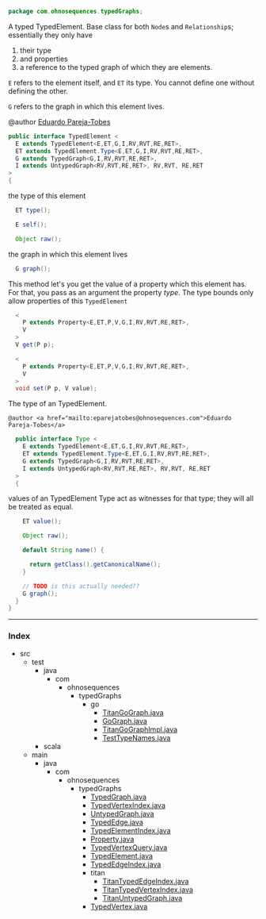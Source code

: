 
```java
package com.ohnosequences.typedGraphs;
```

A typed TypedElement. Base class for both `Node`s and `Relationship`s; essentially they only have

  1. their type
  2. and properties
  3. a reference to the typed graph of which they are elements.

  `E` refers to the element itself, and `ET` its type. You cannot define one without defining the other.

  `G` refers to the graph in which this element lives.

  @author <a href="mailto:eparejatobes@ohnosequences.com">Eduardo Pareja-Tobes</a>


```java
public interface TypedElement <
  E extends TypedElement<E,ET,G,I,RV,RVT,RE,RET>,
  ET extends TypedElement.Type<E,ET,G,I,RV,RVT,RE,RET>,
  G extends TypedGraph<G,I,RV,RVT,RE,RET>,
  I extends UntypedGraph<RV,RVT,RE,RET>, RV,RVT, RE,RET
> 
{
```


the type of this element


```java
  ET type();

  E self();

  Object raw();
```


the graph in which this element lives


```java
  G graph();
```

This method let's you get the value of a property which this element has. For that, you pass as an argument the property _type_. The type bounds only allow properties of this `TypedElement`

```java
  <
    P extends Property<E,ET,P,V,G,I,RV,RVT,RE,RET>, 
    V
  > 
  V get(P p);

  <
    P extends Property<E,ET,P,V,G,I,RV,RVT,RE,RET>, 
    V
  > 
  void set(P p, V value);
```

The type of an TypedElement.

    @author <a href="mailto:eparejatobes@ohnosequences.com">Eduardo Pareja-Tobes</a>


```java
  public interface Type <
    E extends TypedElement<E,ET,G,I,RV,RVT,RE,RET>,
    ET extends TypedElement.Type<E,ET,G,I,RV,RVT,RE,RET>,
    G extends TypedGraph<G,I,RV,RVT,RE,RET>,
    I extends UntypedGraph<RV,RVT,RE,RET>, RV,RVT, RE,RET
  > 
  {
```

values of an TypedElement Type act as witnesses for that type; they will all be treated as equal.

```java
    ET value();

    Object raw();

    default String name() { 

      return getClass().getCanonicalName();
    }

    // TODO is this actually needed??
    G graph();
  }
}

```


------

### Index

+ src
  + test
    + java
      + com
        + ohnosequences
          + typedGraphs
            + go
              + [TitanGoGraph.java][test/java/com/ohnosequences/typedGraphs/go/TitanGoGraph.java]
              + [GoGraph.java][test/java/com/ohnosequences/typedGraphs/go/GoGraph.java]
              + [TitanGoGraphImpl.java][test/java/com/ohnosequences/typedGraphs/go/TitanGoGraphImpl.java]
              + [TestTypeNames.java][test/java/com/ohnosequences/typedGraphs/go/TestTypeNames.java]
    + scala
  + main
    + java
      + com
        + ohnosequences
          + typedGraphs
            + [TypedGraph.java][main/java/com/ohnosequences/typedGraphs/TypedGraph.java]
            + [TypedVertexIndex.java][main/java/com/ohnosequences/typedGraphs/TypedVertexIndex.java]
            + [UntypedGraph.java][main/java/com/ohnosequences/typedGraphs/UntypedGraph.java]
            + [TypedEdge.java][main/java/com/ohnosequences/typedGraphs/TypedEdge.java]
            + [TypedElementIndex.java][main/java/com/ohnosequences/typedGraphs/TypedElementIndex.java]
            + [Property.java][main/java/com/ohnosequences/typedGraphs/Property.java]
            + [TypedVertexQuery.java][main/java/com/ohnosequences/typedGraphs/TypedVertexQuery.java]
            + [TypedElement.java][main/java/com/ohnosequences/typedGraphs/TypedElement.java]
            + [TypedEdgeIndex.java][main/java/com/ohnosequences/typedGraphs/TypedEdgeIndex.java]
            + titan
              + [TitanTypedEdgeIndex.java][main/java/com/ohnosequences/typedGraphs/titan/TitanTypedEdgeIndex.java]
              + [TitanTypedVertexIndex.java][main/java/com/ohnosequences/typedGraphs/titan/TitanTypedVertexIndex.java]
              + [TitanUntypedGraph.java][main/java/com/ohnosequences/typedGraphs/titan/TitanUntypedGraph.java]
            + [TypedVertex.java][main/java/com/ohnosequences/typedGraphs/TypedVertex.java]

[test/java/com/ohnosequences/typedGraphs/go/TitanGoGraph.java]: ../../../../../test/java/com/ohnosequences/typedGraphs/go/TitanGoGraph.java.md
[test/java/com/ohnosequences/typedGraphs/go/GoGraph.java]: ../../../../../test/java/com/ohnosequences/typedGraphs/go/GoGraph.java.md
[test/java/com/ohnosequences/typedGraphs/go/TitanGoGraphImpl.java]: ../../../../../test/java/com/ohnosequences/typedGraphs/go/TitanGoGraphImpl.java.md
[test/java/com/ohnosequences/typedGraphs/go/TestTypeNames.java]: ../../../../../test/java/com/ohnosequences/typedGraphs/go/TestTypeNames.java.md
[main/java/com/ohnosequences/typedGraphs/TypedGraph.java]: TypedGraph.java.md
[main/java/com/ohnosequences/typedGraphs/TypedVertexIndex.java]: TypedVertexIndex.java.md
[main/java/com/ohnosequences/typedGraphs/UntypedGraph.java]: UntypedGraph.java.md
[main/java/com/ohnosequences/typedGraphs/TypedEdge.java]: TypedEdge.java.md
[main/java/com/ohnosequences/typedGraphs/TypedElementIndex.java]: TypedElementIndex.java.md
[main/java/com/ohnosequences/typedGraphs/Property.java]: Property.java.md
[main/java/com/ohnosequences/typedGraphs/TypedVertexQuery.java]: TypedVertexQuery.java.md
[main/java/com/ohnosequences/typedGraphs/TypedElement.java]: TypedElement.java.md
[main/java/com/ohnosequences/typedGraphs/TypedEdgeIndex.java]: TypedEdgeIndex.java.md
[main/java/com/ohnosequences/typedGraphs/titan/TitanTypedEdgeIndex.java]: titan/TitanTypedEdgeIndex.java.md
[main/java/com/ohnosequences/typedGraphs/titan/TitanTypedVertexIndex.java]: titan/TitanTypedVertexIndex.java.md
[main/java/com/ohnosequences/typedGraphs/titan/TitanUntypedGraph.java]: titan/TitanUntypedGraph.java.md
[main/java/com/ohnosequences/typedGraphs/TypedVertex.java]: TypedVertex.java.md